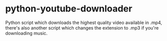 # python-youtube-downloader
Python script which downloads the highest quality video available in .mp4, there's also another script which changes the extension to .mp3 if you're downloading music.
